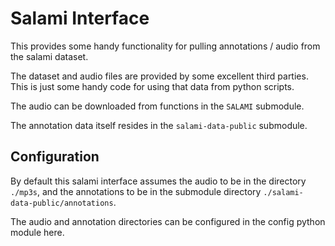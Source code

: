 Salami Interface
===

This provides some handy functionality for pulling annotations / audio from the salami dataset.

The dataset and audio files are provided by some excellent third parties. This is just some handy code for using that data from python scripts.

The audio can be downloaded from functions in the `SALAMI` submodule.

The annotation data itself resides in the `salami-data-public` submodule.

Configuration
---

By default this salami interface assumes the audio to be in the directory `./mp3s`, and the annotations to be in the submodule directory `./salami-data-public/annotations`.

The audio and annotation directories can be configured in the config python module here.